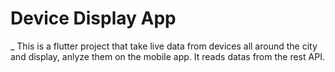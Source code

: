 # Device Display App
_ This is a flutter project that take live data from devices 
all around the city and display, anlyze them on the mobile app. 
It reads datas from the rest API.
